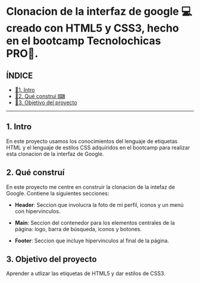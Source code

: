 # Clonacion de la interfaz de google 💻 creado con HTML5 y CSS3, hecho en el bootcamp Tecnolochicas PRO🔆.

## ÍNDICE

* [🔆1. Intro](https://github.com/BiancaFernandezQ/ClonGoogle#1-intro)
* [🔆2. Qué construí ⌨](https://github.com/BiancaFernandezQ/ClonGoogle#2-qu%C3%A9-constru%C3%AD)
* [🔆3. Objetivo del proyecto](https://github.com/BiancaFernandezQ/ClonGoogle#3-objetivo-del-proyecto)

****

## 1. Intro
En este proyecto usamos los conocimientos del lenguaje de etiquetas HTML y el lenguaje de estilos CSS adquiridos en el bootcamp para realizar esta clonacion de la interfaz de Google.

## 2. Qué construí
En este proyecto me centre en construir la clonacion de la intefaz de Google.
Contiene la siguientes secciones:

* **Header**: Seccion que involucra la foto de mi perfil, iconos y un menú con hipervinculos.

* **Main**: Seccion del contenedor para los elementos centrales de la página: logo, barra de búsqueda, iconos y botones.

* **Footer**: Seccion que incluye hipervinculos al final de la página. 

## 3. Objetivo del proyecto
Aprender a utlizar las etiquetas de HTML5 y dar estilos de CSS3.
